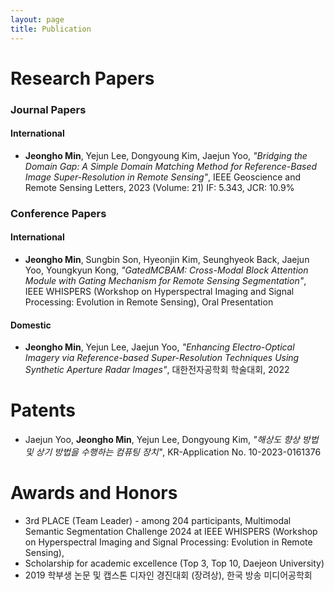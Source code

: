 ```yaml
---
layout: page
title: Publication
---
```


# Research Papers

### Journal Papers

#### International

- **Jeongho Min**, Yejun Lee, Dongyoung Kim, Jaejun Yoo, _"Bridging the Domain Gap: A Simple Domain Matching Method for Reference-Based Image Super-Resolution in Remote Sensing"_, IEEE Geoscience and Remote Sensing Letters, 2023 (Volume: 21) IF: 5.343, JCR: 10.9%

### Conference Papers

#### International

- **Jeongho Min**, Sungbin Son, Hyeonjin Kim, Seunghyeok Back, Jaejun Yoo, Youngkyun Kong, _"GatedMCBAM: Cross-Modal Block Attention Module with Gating Mechanism for Remote Sensing Segmentation"_, IEEE WHISPERS (Workshop on Hyperspectral Imaging and Signal Processing: Evolution in Remote Sensing), Oral Presentation

#### Domestic

- **Jeongho Min**, Yejun Lee, Jaejun Yoo, _"Enhancing Electro-Optical Imagery via Reference-based Super-Resolution Techniques Using Synthetic Aperture Radar Images"_, 대한전자공학회 학술대회, 2022

# Patents

- Jaejun Yoo, **Jeongho Min**, Yejun Lee, Dongyoung Kim, _"해상도 향상 방법 및 상기 방법을 수행하는 컴퓨팅 장치"_, KR-Application No. 10-2023-0161376

# Awards and Honors

* 3rd PLACE (Team Leader) - among 204 participants, Multimodal Semantic Segmentation
    Challenge 2024 at IEEE WHISPERS (Workshop on Hyperspectral Imaging and Signal Processing:
    Evolution in Remote Sensing), 
* Scholarship for academic excellence (Top 3, Top 10, Daejeon University)
* 2019 학부생 논문 및 캡스톤 디자인 경진대회 (장려상), 한국 방송 미디어공학회
